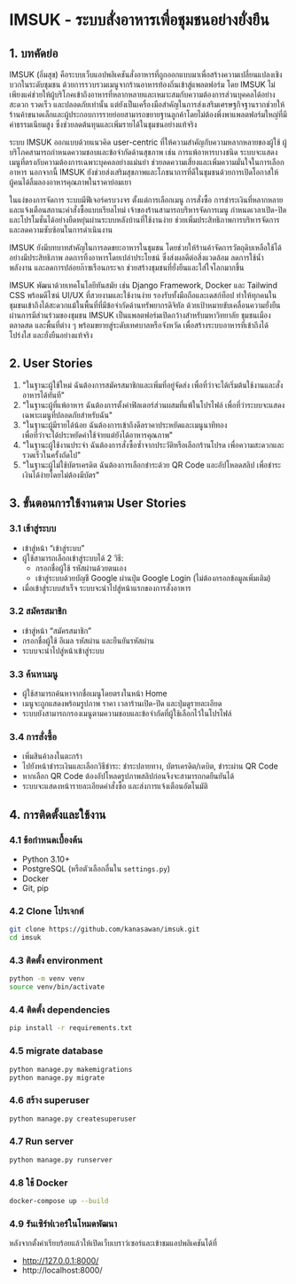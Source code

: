 
# IMSUK - ระบบสั่งอาหารเพื่อชุมชนอย่างยั่งยืน

## 1. บทคัดย่อ

IMSUK (อิ่มสุข) คือระบบเว็บแอปพลิเคชันสั่งอาหารที่ถูกออกแบบมาเพื่อสร้างความเปลี่ยนแปลงเชิงบวกในระดับชุมชน ด้วยการรวบรวมเมนูจากร้านอาหารท้องถิ่นเข้าสู่แพลตฟอร์ม โดย IMSUK ไม่เพียงแค่ช่วยให้ผู้บริโภคเข้าถึงอาหารที่หลากหลายและเหมาะสมกับความต้องการส่วนบุคคลได้อย่างสะดวก รวดเร็ว และปลอดภัยเท่านั้น แต่ยังเป็นเครื่องมือสำคัญในการส่งเสริมเศรษฐกิจฐานรากช่วยให้ร้านค้าขนาดเล็กและผู้ประกอบการรายย่อยสามารถขยายฐานลูกค้าโดยไม่ต้องพึ่งพาแพลตฟอร์มใหญ่ที่มีค่าธรรมเนียมสูง ซึ่งช่วยลดต้นทุนและเพิ่มรายได้ในชุมชนอย่างแท้จริง

ระบบ IMSUK ออกแบบด้วยแนวคิด user-centric ที่ให้ความสำคัญกับความหลากหลายของผู้ใช้ ผู้บริโภคสามารถกำหนดความชอบและข้อจำกัดด้านสุขภาพ เช่น การแพ้อาหารบางชนิด ระบบจะแสดงเมนูที่ตรงกับความต้องการเฉพาะบุคคลอย่างแม่นยำ ช่วยลดความเสี่ยงและเพิ่มความมั่นใจในการเลือกอาหาร นอกจากนี้ IMSUK ยังช่วยส่งเสริมสุขภาพและโภชนาการที่ดีในชุมชนด้วยการเปิดโอกาสให้ผู้คนได้ลิ้มลองอาหารคุณภาพในราคาย่อมเยา

ในแง่ของการจัดการ ระบบมีฟีเจอร์ครบวงจร ตั้งแต่การเลือกเมนู การสั่งซื้อ การชำระเงินที่หลากหลาย และแจ้งเตือนสถานะคำสั่งซื้อแบบเรียลไทม์ เจ้าของร้านสามารถบริหารจัดการเมนู กำหนดเวลาเปิด-ปิด และโปรโมชั่นได้อย่างยืดหยุ่นผ่านระบบหลังบ้านที่ใช้งานง่าย ช่วยเพิ่มประสิทธิภาพการบริหารจัดการและลดความซับซ้อนในการดำเนินงาน

IMSUK ยังมีบทบาทสำคัญในการลดขยะอาหารในชุมชน โดยช่วยให้ร้านค้าจัดการวัตถุดิบเหลือใช้ได้อย่างมีประสิทธิภาพ ลดการทิ้งอาหารโดยเปล่าประโยชน์ ซึ่งส่งผลดีต่อสิ่งแวดล้อม ลดการใช้น้ำ พลังงาน และลดการปล่อยก๊าซเรือนกระจก ช่วยสร้างชุมชนที่ยั่งยืนและใส่ใจโลกมากขึ้น

IMSUK พัฒนาด้วยเทคโนโลยีทันสมัย เช่น Django Framework, Docker และ Tailwind CSS พร้อมดีไซน์ UI/UX ที่สวยงามและใช้งานง่าย รองรับทั้งมือถือและเดสก์ท็อป ทำให้ทุกคนในชุมชนเข้าถึงได้สะดวกแม้ในพื้นที่ที่มีข้อจำกัดด้านทรัพยากรดิจิทัล ด้วยเป้าหมายขับเคลื่อนความยั่งยืนผ่านการมีส่วนร่วมของชุมชน IMSUK เป็นแพลตฟอร์มเปิดกว้างสำหรับมหาวิทยาลัย ชุมชนเมือง ตลาดสด และพื้นที่ต่าง ๆ พร้อมขยายสู่ระดับเทศบาลหรือจังหวัด เพื่อสร้างระบบอาหารที่เข้าถึงได้ โปร่งใส และยั่งยืนอย่างแท้จริง

## 2. User Stories
1. "ในฐานะผู้ใช้ใหม่ ฉันต้องการสมัครสมาชิกและเพิ่มที่อยู่จัดส่ง  เพื่อที่ว่าจะได้เริ่มต้นใช้งานและสั่งอาหารได้ทันที"          
2. "ในฐานะผู้ที่แพ้อาหาร ฉันต้องการตั้งค่าฟิลเตอร์ส่วนผสมที่แพ้ในโปรไฟล์ เพื่อที่ว่าระบบจะแสดงเฉพาะเมนูที่ปลอดภัยสำหรับฉัน"      
3. "ในฐานะผู้มีรายได้น้อย ฉันต้องการเข้าถึงดีลราคาประหยัดและเมนูนาทีทอง     
    เพื่อที่ว่าจะได้ประหยัดค่าใช้จ่ายแต่ยังได้อาหารคุณภาพ" 
4. "ในฐานะผู้ใช้งานประจำ ฉันต้องการสั่งซื้อซ้ำจากประวัติหรือเลือกร้านโปรด เพื่อความสะดวกและรวดเร็วในครั้งถัดไป"              
5. "ในฐานะผู้ไม่ใช้บัตรเครดิต ฉันต้องการเลือกชำระด้วย QR Code และอัปโหลดสลิป เพื่อชำระเงินได้ง่ายโดยไม่ต้องมีบัตร"                

## 3. ขั้นตอนการใช้งานตาม User Stories

### 3.1 เข้าสู่ระบบ
- เข้าสู่หน้า “เข้าสู่ระบบ”
- ผู้ใช้สามารถเลือกเข้าสู่ระบบได้ 2 วิธี:
    - กรอกชื่อผู้ใช้ รหัสผ่านด้วยตนเอง
    - เข้าสู่ระบบด้วยบัญชี Google ผ่านปุ่ม Google Login (ไม่ต้องกรอกข้อมูลเพิ่มเติม)
- เมื่อเข้าสู่ระบบสำเร็จ ระบบจะนำไปสู่หน้าแรกของการสั่งอาหาร 

### 3.2 สมัครสมาชิก
- เข้าสู่หน้า “สมัครสมาชิก”
- กรอกชื่อผู้ใช้ อีเมล รหัสผ่าน และยืนยันรหัสผ่าน
- ระบบจะนำไปสู่หน้าเข้าสู่ระบบ

### 3.3 ค้นหาเมนู
- ผู้ใช้สามารถค้นหาจากชื่อเมนูโดยตรงในหน้า Home
- เมนูจะถูกแสดงพร้อมรูปภาพ ราคา เวลาร้านเปิด-ปิด และปุ่มดูรายละเอียด
- ระบบยังสามารถกรองเมนูตามความชอบและข้อจำกัดที่ผู้ใช้เลือกไว้ในโปรไฟล์

### 3.4 การสั่งซื้อ
- เพิ่มสินค้าลงในตะกร้า
- ไปยังหน้าชำระเงินและเลือกวิธีชำระ: ชำระปลายทาง, บัตรเครดิต/เดบิต, ชำระผ่าน QR Code
- หากเลือก QR Code ต้องอัปโหลดรูปภาพสลิปก่อนจึงจะสามารถกดยืนยันได้
- ระบบจะแสดงหน้ารายละเอียดคำสั่งซื้อ และส่งการแจ้งเตือนอัตโนมัติ

## 4. การติดตั้งและใช้งาน

### 4.1 ข้อกำหนดเบื้องต้น
- Python 3.10+
- PostgreSQL (หรือตัวเลือกอื่นใน `settings.py`)
- Docker 
- Git, pip

### 4.2 Clone โปรเจกต์
```bash
git clone https://github.com/kanasawan/imsuk.git
cd imsuk
```

### 4.3 ติดตั้ง environment
```bash
python -m venv venv
source venv/bin/activate  
```

### 4.4 ติดตั้ง dependencies
```bash
pip install -r requirements.txt
```

### 4.5 migrate database
```bash
python manage.py makemigrations
python manage.py migrate
```

### 4.6 สร้าง superuser
```bash
python manage.py createsuperuser
```

### 4.7 Run server
```bash
python manage.py runserver
```

### 4.8 ใช้ Docker
```bash
docker-compose up --build
```

### 4.9  รันเซิร์ฟเวอร์ในโหมดพัฒนา
หลังจากตั้งค่าเรียบร้อยแล้วให้เปิดเว็บเบราว์เซอร์และเข้าชมแอปพลิเคชันได้ที่
- http://127.0.0.1:8000/
- http://localhost:8000/
